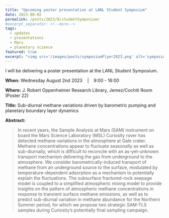 ```yaml
---
title: "Upcoming poster presentation at LANL Student Symposium"
date: 2023-08-02
permalink: /posts/2023/8/studentSymposium/
#excerpt_separator: <!--more-->
tags:
  - updates 
  - presentations
  - Mars
  - planetary science
featured: true 
excerpt: "<img src='/images/posts/symposiumFlyer2023.png' alt='symposiumFlyerBanner' width='300px'/>"
---
```

<!-- excerpt: "<img src='/images/posts/nmtBureau_walkoutSlide.png' alt='NMT-talkBanner' width='500px'/>" -->

<!-- NOTE: the featured callout in front matter allows the post to appear automatically on the ABOUT page if enabled there. -->
<!-- NOTE: the except_separator in the front matter allows you to manually specify how much of the post is included in the except (in this case, everything between the ``more`` callout. -->
<!-- <img src="/images/posts/symposiumFlyer2023.png" alt="symposiumFlyerBanner" width="300px"/> -->

I will be delivering a poster presentation at the LANL Student Symposium. 


**When:** Wednesday August 2nd 2023 &nbsp;&nbsp; \| &nbsp;&nbsp; 9:00 - 16:00 

**Where:** J. Robert Oppenheimer Research Library, Jemez/Cochiti Room (Poster 22)
<!-- [Zoom](https://zoom.us/j/99880495832){: .btn--research} --> 

**Title:** Sub-diurnal methane variations driven by barometric pumping and planetary boundary layer dynamics 

**Abstract:** 
> In recent years, the Sample Analysis at Mars (SAM) instrument on board the Mars Science Laboratory (MSL) Curiosity rover has detected methane variations in the atmosphere at Gale crater. Methane concentrations appear to fluctuate seasonally as well as sub-diurnally, which is difficult to reconcile with an as-yet-unknown transport mechanism delivering the gas from underground to the atmosphere. We consider barometrically-induced transport of methane from an underground source to the surface, modulated by temperature-dependent adsorption as a mechanism to potentially explain the fluctuations. The subsurface fractured-rock seepage model is coupled to a simplified atmospheric mixing model to provide insights on the pattern of atmospheric methane concentrations in response to transient surface methane emissions, as well as to predict sub-diurnal variation in methane abundance for the Northern Summer period, for which we propose two strategic SAM-TLS samples during Curiosity’s potentially final sampling campaign.
 

<!-- ![NMT-talkBanner](/images/posts/nmtBureau_walkoutSlide.png) -->



<!-- Excerpt this whole post: -->
<!-- more -->



